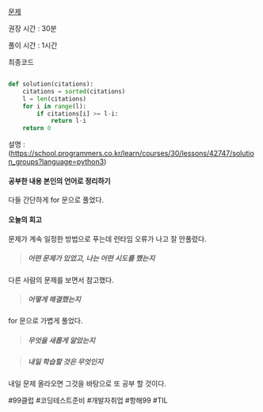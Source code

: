 [문제](https://school.programmers.co.kr/learn/courses/30/lessons/42747)

  

  권장 시간 : 30분

  풀이 시간 : 1시간

최종코드

```python

def solution(citations):
    citations = sorted(citations)
    l = len(citations)
    for i in range(l):
        if citations[i] >= l-i:
            return l-i
    return 0

```
설명 : (https://school.programmers.co.kr/learn/courses/30/lessons/42747/solution_groups?language=python3)

#### 공부한 내용 본인의 언어로 정리하기 ##
다들 간단하게 for 문으로 풀었다. 

#### 오늘의 회고 
문제가 계속 일정한 방법으로 푸는데 런타임 오류가 나고 잘 안풀렸다. 

>##### 어떤 문제가 있었고, 나는 어떤 시도를 했는지

다른 사람의 문제를 보면서 참고했다. 

>##### 어떻게 해결했는지
 for 문으로 가볍게 풀었다. 

>##### 무엇을 새롭게 알았는지


>##### 내일 학습할 것은 무엇인지
내일 문제 올라오면 그것을 바탕으로 또 공부 할 것이다. 


 
  

 #99클럽 #코딩테스트준비 #개발자취업 #항해99 #TIL